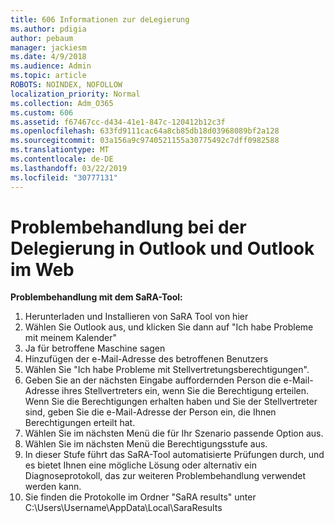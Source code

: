 ```yaml
---
title: 606 Informationen zur deLegierung
ms.author: pdigia
author: pebaum
manager: jackiesm
ms.date: 4/9/2018
ms.audience: Admin
ms.topic: article
ROBOTS: NOINDEX, NOFOLLOW
localization_priority: Normal
ms.collection: Adm_O365
ms.custom: 606
ms.assetid: f67467cc-d434-41e1-847c-120412b12c3f
ms.openlocfilehash: 633fd9111cac64a8cb85db18d03968089bf2a128
ms.sourcegitcommit: 03a156a9c9740521155a30775492c7dff0982588
ms.translationtype: MT
ms.contentlocale: de-DE
ms.lasthandoff: 03/22/2019
ms.locfileid: "30777131"
---
```

# <a name="troubleshooting-delegation-in-outlook-and-outlook-on-the-web"></a>Problembehandlung bei der Delegierung in Outlook und Outlook im Web

**Problembehandlung mit dem SaRA-Tool:**

1. Herunterladen und Installieren von SaRA Tool von hier
1. Wählen Sie Outlook aus, und klicken Sie dann auf "Ich habe Probleme mit meinem Kalender"
1. Ja für betroffene Maschine sagen
1. Hinzufügen der e-Mail-Adresse des betroffenen Benutzers
1. Wählen Sie "Ich habe Probleme mit Stellvertretungsberechtigungen".
1. Geben Sie an der nächsten Eingabe auffordernden Person die e-Mail-Adresse ihres Stellvertreters ein, wenn Sie die Berechtigung erteilen. Wenn Sie die Berechtigungen erhalten haben und Sie der Stellvertreter sind, geben Sie die e-Mail-Adresse der Person ein, die Ihnen Berechtigungen erteilt hat.
1. Wählen Sie im nächsten Menü die für Ihr Szenario passende Option aus. 
1. Wählen Sie im nächsten Menü die Berechtigungsstufe aus.
1. In dieser Stufe führt das SaRA-Tool automatisierte Prüfungen durch, und es bietet Ihnen eine mögliche Lösung oder alternativ ein Diagnoseprotokoll, das zur weiteren Problembehandlung verwendet werden kann.
1. Sie finden die Protokolle im Ordner "SaRA results" unter C:\Users\Username\AppData\Local\SaraResults